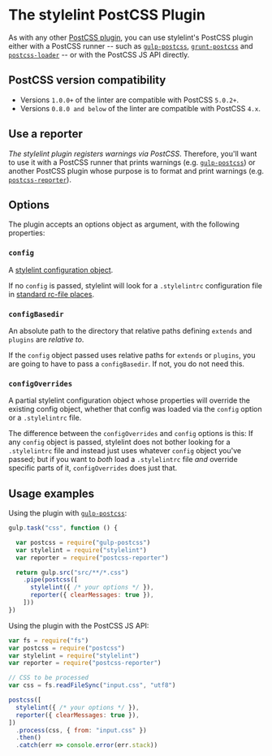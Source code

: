 # The stylelint PostCSS Plugin

As with any other [PostCSS plugin](https://github.com/postcss/postcss#plugins), you can use stylelint's PostCSS plugin either with a PostCSS runner -- such as [`gulp-postcss`](https://github.com/postcss/gulp-postcss), [`grunt-postcss`](https://github.com/nDmitry/grunt-postcss) and [`postcss-loader`](https://github.com/postcss/postcss-loader) -- or with the PostCSS JS API directly.

## PostCSS version compatibility

* Versions `1.0.0+` of the linter are compatible with PostCSS `5.0.2+`.
* Versions `0.8.0 and below` of the linter are compatible with PostCSS `4.x`.

## Use a reporter

_The stylelint plugin registers warnings via PostCSS_. Therefore, you'll want to use it with a PostCSS runner that prints warnings (e.g. [`gulp-postcss`](https://github.com/postcss/gulp-postcss)) or another PostCSS plugin whose purpose is to format and print warnings (e.g. [`postcss-reporter`](https://github.com/postcss/postcss-reporter)).

## Options

The plugin accepts an options object as argument, with the following properties:

### `config`

A [stylelint configuration object](/docs/user-guide/configuration.md).

If no `config` is passed, stylelint will look for a `.stylelintrc` configuration file in [standard rc-file places](https://github.com/dominictarr/rc#standards).

### `configBasedir`

An absolute path to the directory that relative paths defining `extends` and `plugins` are *relative to*.

If the `config` object passed uses relative paths for `extends` or `plugins`, you are going to have to pass a `configBasedir`. If not, you do not need this.

### `configOverrides`

A partial stylelint configuration object whose properties will override the existing config object, whether that config was loaded via the `config` option or a `.stylelintrc` file.

The difference between the `configOverrides` and `config` options is this: If any `config` object is passed, stylelint does not bother looking for a `.stylelintrc` file and instead just uses whatever `config` object you've passed; but if you want to _both_ load a `.stylelintrc` file _and_ override specific parts of it, `configOverrides` does just that.

## Usage examples

Using the plugin with [`gulp-postcss`](https://github.com/postcss/gulp-postcss):

```js
gulp.task("css", function () {

  var postcss = require("gulp-postcss")
  var stylelint = require("stylelint")
  var reporter = require("postcss-reporter")

  return gulp.src("src/**/*.css")
    .pipe(postcss([
      stylelint({ /* your options */ }),
      reporter({ clearMessages: true }),
    ]))
})
```

Using the plugin with the PostCSS JS API:

```js
var fs = require("fs")
var postcss = require("postcss")
var stylelint = require("stylelint")
var reporter = require("postcss-reporter")

// CSS to be processed
var css = fs.readFileSync("input.css", "utf8")

postcss([
  stylelint({ /* your options */ }),
  reporter({ clearMessages: true }),
])
  .process(css, { from: "input.css" })
  .then()
  .catch(err => console.error(err.stack))
```
